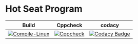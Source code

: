 # Hot Seat Program
|Build|Cppcheck|codacy|
|:--:|:--:|:--:|
|[![Compile-Linux](https://github.com/Chaitu2134/Embedded_C/actions/workflows/Compile.yml/badge.svg)](https://github.com/Chaitu2134/Embedded_C/actions/workflows/Compile.yml)|[![Cppcheck](https://github.com/Chaitu2134/Embedded_C/actions/workflows/CodeQuality.yml/badge.svg)](https://github.com/Chaitu2134/Embedded_C/actions/workflows/CodeQuality.yml)|[![Codacy Badge](https://app.codacy.com/project/badge/Grade/0ce07276ee1d456bb3c7744332e7cc85)](https://www.codacy.com/gh/Chaitu2134/Embedded_C/dashboard?utm_source=github.com&amp;utm_medium=referral&amp;utm_content=Chaitu2134/Embedded_C&amp;utm_campaign=Badge_Grade)|
